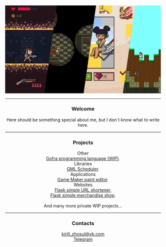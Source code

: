 <p align="center">
  <img src="https://raw.githubusercontent.com/kirillzhosul/kirillzhosul/main/img/banner.jpg">
</p>
<hr>

<h3 align="center">Welcome</h3>
<p align="center">
  Here should be something special about me, but I don`t know what to write here.
</p>

<hr>

<h3 align="center">Projects</h3>
<p align="center">
  <span>Other</span><br>
  <a href="https://gofra-lang.github.io">Gofra programming language (WIP)</a>.<br>
  <span>Libraries</span><br>
  <a href="https://kirillzhosul.github.io/gamemaker-scheduler">GML Scheduler</a>.<br>
  <span>Applications</span><br>
  <a href="https://kirillzhosul.github.io/gamemaker-paint-editor">Game Maker paint editor</a>.<br>
  <span>Websites</span><br>
  <a href="https://github.com/kirillzhosul/web-url-shortener/">Flask simple URL shortener</a>,<br>
  <a href="https://github.com/kirillzhosul/web-merchandise-shop">Flask simple merchandise shop</a>.<br>
  <br>
  And many more private WIP projects...
</p>


<hr>
<h3 align="center">Contacts</h3>
<p align="center">
  <a href="mailto: kirill_zhosul@vk.com">kirill_zhosul@vk.com</a><br>
  <a href="https://t.me/kirillzhosul">Telegram</a>
</p>
